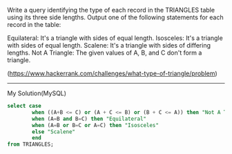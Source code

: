 Write a query identifying the type of each record in the TRIANGLES table using its three side lengths. Output one of the following statements for each record in the table:

Equilateral: It's a triangle with  sides of equal length.
Isosceles: It's a triangle with  sides of equal length.
Scalene: It's a triangle with  sides of differing lengths.
Not A Triangle: The given values of A, B, and C don't form a triangle.

(https://www.hackerrank.com/challenges/what-type-of-triangle/problem)

---

My Solution(MySQL)
```sql
select case
        when ((A+B <= C) or (A + C <= B) or (B + C <= A)) then "Not A Triangle"
        when (A=B and B=C) then "Equilateral"
        when (A=B or B=C or A=C) then "Isosceles"
        else "Scalene"
        end
from TRIANGLES;
```
